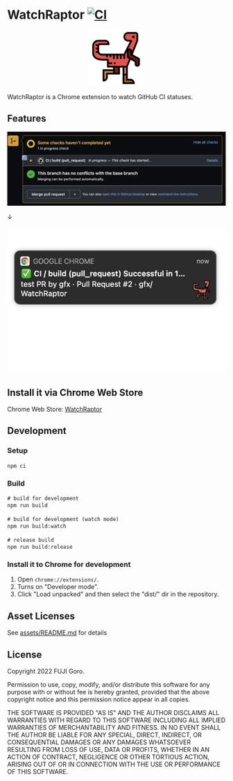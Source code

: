 # WatchRaptor [![CI](https://github.com/gfx/WatchRaptor/actions/workflows/ci.yml/badge.svg)](https://github.com/gfx/WatchRaptor/actions/workflows/ci.yml)

<div style="text-align: center"><img src="./public/assets/velociraptor128.png" width="128" height="128"></div>

WatchRaptor is a Chrome extension to watch GitHub CI statuses.

## Features

![screenshot-1](./assets/screenshot-1.png)

↓

![screenshot-2](./assets/screenshot-2.png)

## Install it via Chrome Web Store

Chrome Web Store: [WatchRaptor](https://chrome.google.com/webstore/detail/watchraptor/ijbgmfkhhjibpjgcjfnoobechckhnnie)

## Development

### Setup

```shell
npm ci
```

### Build

```shell
# build for development
npm run build

# build for development (watch mode)
npm run build:watch

# release build
npm run build:release
```

### Install it to Chrome for development

1. Open `chrome://extensions/`.
2. Turns on "Developer mode".
3. Click "Load unpacked" and then select the "dist/" dir in the repository.

## Asset Licenses

See [assets/README.md](assets/README.md) for details

## License

Copyright 2022 FUJI Goro.

Permission to use, copy, modify, and/or distribute this software for any purpose with or without fee is hereby granted, provided that the above copyright notice and this permission notice appear in all copies.

THE SOFTWARE IS PROVIDED "AS IS" AND THE AUTHOR DISCLAIMS ALL WARRANTIES WITH REGARD TO THIS SOFTWARE INCLUDING ALL IMPLIED WARRANTIES OF MERCHANTABILITY AND FITNESS. IN NO EVENT SHALL THE AUTHOR BE LIABLE FOR ANY SPECIAL, DIRECT, INDIRECT, OR CONSEQUENTIAL DAMAGES OR ANY DAMAGES WHATSOEVER RESULTING FROM LOSS OF USE, DATA OR PROFITS, WHETHER IN AN ACTION OF CONTRACT, NEGLIGENCE OR OTHER TORTIOUS ACTION, ARISING OUT OF OR IN CONNECTION WITH THE USE OR PERFORMANCE OF THIS SOFTWARE.
